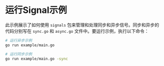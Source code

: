 # 运行Signal示例

此示例展示了如何使用 `signals` 包来管理和处理同步和异步信号。同步和异步的代码分别写在 `sync.go` 和 `async.go` 文件中。要运行示例，执行以下命令：

```bash
# 运行异步示例
go run example/main.go
```

```bash
# 运行同步示例
go run example/main.go -sync
```
